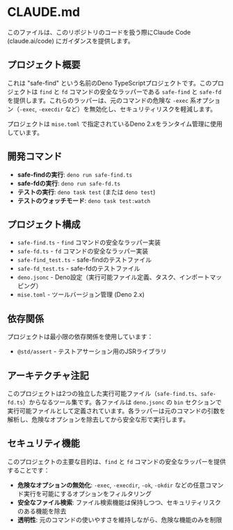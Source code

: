 # CLAUDE.md

このファイルは、このリポジトリのコードを扱う際にClaude Code (claude.ai/code)
にガイダンスを提供します。

## プロジェクト概要

これは "safe-find" という名前のDeno
TypeScriptプロジェクトです。このプロジェクトは `find` と `fd`
コマンドの安全なラッパーである `safe-find` と `safe-fd`
を提供します。これらのラッパーは、元のコマンドの危険な `-exec`
系オプション（`-exec`, `-execdir`
など）を無効化し、セキュリティリスクを軽減します。

プロジェクトは `mise.toml` で指定されているDeno
2.xをランタイム管理に使用しています。

## 開発コマンド

- **safe-findの実行**: `deno run safe-find.ts`
- **safe-fdの実行**: `deno run safe-fd.ts`
- **テストの実行**: `deno task test` (または `deno test`)
- **テストのウォッチモード**: `deno task test:watch`

## プロジェクト構成

- `safe-find.ts` - `find` コマンドの安全なラッパー実装
- `safe-fd.ts` - `fd` コマンドの安全なラッパー実装
- `safe-find_test.ts` - safe-findのテストファイル
- `safe-fd_test.ts` - safe-fdのテストファイル
- `deno.jsonc` - Deno設定（実行可能ファイル定義、タスク、インポートマッピング）
- `mise.toml` - ツールバージョン管理 (Deno 2.x)

## 依存関係

プロジェクトは最小限の依存関係を使用しています：

- `@std/assert` - テストアサーション用のJSRライブラリ

## アーキテクチャ注記

このプロジェクトは2つの独立した実行可能ファイル（`safe-find.ts`、`safe-fd.ts`）からなるツール集です。各ファイルは
`deno.jsonc` の `bin`
セクションで実行可能ファイルとして定義されています。各ラッパーは元のコマンドの引数を解析し、危険なオプションを除去してから安全な形で実行します。

## セキュリティ機能

このプロジェクトの主要な目的は、`find` と `fd`
コマンドの安全なラッパーを提供することです：

- **危険なオプションの無効化**: `-exec`, `-execdir`, `-ok`, `-okdir`
  などの任意コマンド実行を可能にするオプションをフィルタリング
- **安全なファイル検索**:
  ファイル検索機能は保持しつつ、セキュリティリスクのある機能を除去
- **透明性**: 元のコマンドの使いやすさを維持しながら、危険な機能のみを制限
